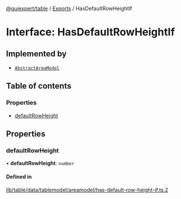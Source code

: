 [@guiexpert/table](../README.md) / [Exports](../modules.md) / HasDefaultRowHeightIf

# Interface: HasDefaultRowHeightIf

## Implemented by

- [`AbstractAreaModel`](../classes/AbstractAreaModel.md)

## Table of contents

### Properties

- [defaultRowHeight](HasDefaultRowHeightIf.md#defaultrowheight)

## Properties

### defaultRowHeight

• **defaultRowHeight**: `number`

#### Defined in

[lib/table/data/tablemodel/areamodel/has-default-row-height-if.ts:2](https://github.com/guiexperttable/ge-table/blob/a7cb25d/libs/table/src/lib/table/data/tablemodel/areamodel/has-default-row-height-if.ts#L2)
